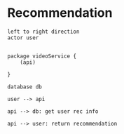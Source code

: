 # Recommendation


```plantuml
left to right direction
actor user


package videoService {
    (api)

}

database db

user --> api

api --> db: get user rec info

api --> user: return recommendation

```